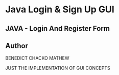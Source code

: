 # Java Login & Sign Up GUI

## JAVA - Login And Register Form


## Author

BENEDICT CHACKO MATHEW

JUST THE IMPLEMENTATION OF GUI CONCEPTS